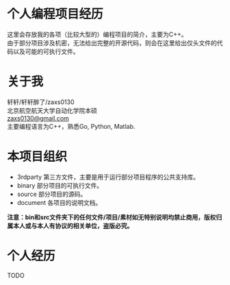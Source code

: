 # 个人编程项目经历
这里会存放我的各项（比较大型的）编程项目的简介，主要为C++。  
由于部分项目涉及机密，无法给出完整的开源代码，则会在这里给出仅头文件的代码以及可能的可执行文件。  

# 关于我
轩轩/轩轩醉了/zaxs0130    
北京航空航天大学自动化学院本硕  
zaxs0130@gmail.com  
主要编程语言为C++，熟悉Go, Python, Matlab.  

# 本项目组织
* 3rdparty 第三方文件，主要是用于运行部分项目程序的公共支持库。  
* binary 部分项目的可执行文件。  
* source 部分项目的源码。
* document 各项目的说明文档。  

__注意：bin和src文件夹下的任何文件/项目/素材如无特别说明均禁止商用，版权归属本人或与本人有协议的相关单位，盗版必究。__  

# 个人经历
TODO